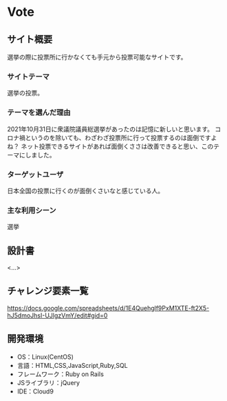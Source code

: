 # Vote

## サイト概要
選挙の際に投票所に行かなくても手元から投票可能なサイトです。

### サイトテーマ
選挙の投票。

### テーマを選んだ理由
2021年10月31日に衆議院議員総選挙があったのは記憶に新しいと思います。
コロナ禍というのを除いても、わざわざ投票所に行って投票するのは面倒ですよね？
ネット投票できるサイトがあれば面倒くささは改善できると思い、このテーマにしました。

### ターゲットユーザ
日本全国の投票に行くのが面倒くさいなと感じている人。

### 主な利用シーン
選挙

## 設計書
<...>

## チャレンジ要素一覧
<https://docs.google.com/spreadsheets/d/1E4Quehglf9PxM1XTE-ft2X5-hJ5dmoJhsI-UJlgzVmY/edit#gid=0>

## 開発環境
- OS：Linux(CentOS)
- 言語：HTML,CSS,JavaScript,Ruby,SQL
- フレームワーク：Ruby on Rails
- JSライブラリ：jQuery
- IDE：Cloud9
